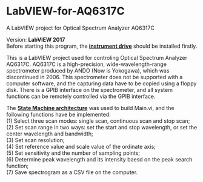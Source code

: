 # LabVIEW-for-AQ6317C
A LabVIEW project for Optical Spectrum Analyzer AQ6317C

Version: <strong>LabVIEW 2017</strong><Br>
Before starting this program, the <a href="http://sine.ni.com/apps/utf8/niid_web_display.download_page?p_id_guid=192BC15B39DB2023E05400144FFA2D85"><strong>instrument drive</strong></a> should be installed firstly.<br>

This is a LabVIEW project used for controling Optical Spectrum Analyzer AQ6317C.
AQ6317C is a high-precision, wide-wavelength-range spectrometer produced by ANDO (Now is Yokogawa), which was discontinued in 2006.
This spectrometer does not be supported with a computer software, and the capturing data have to be copied using a floppy disk.
There is a GPIB interface on the spectrometer, and all system functions can be remotely controlled via the GPIB interface.<br>
  
The <a href="https://www.ni.com/zh-cn/support/documentation/supplemental/16/simple-state-machine-template-documentation.html"><strong>State Machine architecture</strong></a> was used to build Main.vi, and the following functions have be implemented:<br>
(1) Select three scan modes: single scan, continuous scan and stop scan;<br>
(2) Set scan range in two ways: set the start and stop wavelength, or set the center wavelength and bandwidth;<br>
(3) Set scan resolution;<br>
(4) Set reference value and scale value of the ordinate axis;<br>
(5) Set sensitivity and the number of sampling points;<br>
(6) Determine peak wavelength and its intensity baesd on the peak search function;<br>
(7) Save spectrogram as a CSV file on the computer.<br>
